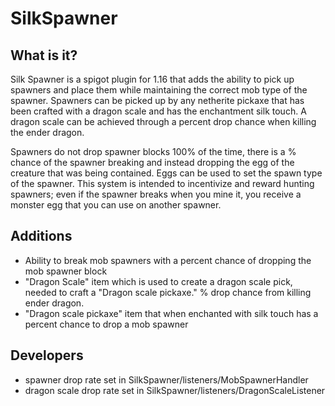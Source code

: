 # SilkSpawner
## What is it?
Silk Spawner is a spigot plugin for 1.16 that adds the ability to pick up spawners and place them while maintaining the correct mob type of the spawner. 
Spawners can be picked up by any netherite pickaxe that has been crafted with a dragon scale and has the enchantment silk touch. 
A dragon scale can be achieved through a percent drop chance when killing the ender dragon.

Spawners do not drop spawner blocks 100% of the time, there is a % chance of the spawner breaking and instead dropping the egg of the creature that was being contained.
Eggs can be used to set the spawn type of the spawner. This system is intended to incentivize and reward hunting spawners; even if the spawner breaks when you mine it, you receive a monster egg that you can use on another spawner.

## Additions
 + Ability to break mob spawners with a percent chance of dropping the mob spawner block
 + "Dragon Scale" item which is used to create a dragon scale pick, needed to craft a "Dragon scale pickaxe." % drop chance from killing ender dragon.
 + "Dragon scale pickaxe" item that when enchanted with silk touch has a percent chance to drop a mob spawner
 
## Developers
  + spawner drop rate set in SilkSpawner/listeners/MobSpawnerHandler
  + dragon scale drop rate set in SilkSpawner/listeners/DragonScaleListener
